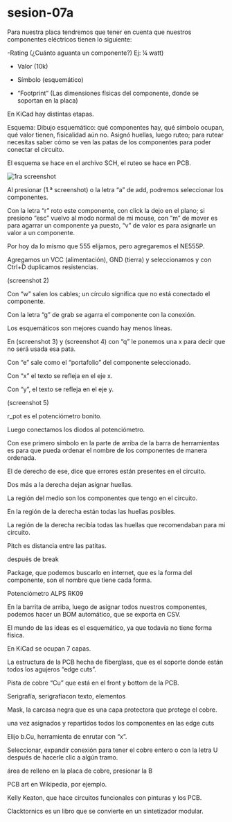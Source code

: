 # sesion-07a
Para nuestra placa tendremos que tener en cuenta que nuestros componentes eléctricos tienen lo siguiente:

-Rating (¿Cuánto aguanta un componente?) Ej: ¼ watt)

- Valor (10k)

- Símbolo (esquemático)

- “Footprint” (Las dimensiones físicas del componente, donde se soportan en la placa)



En KiCad hay distintas etapas.

Esquema: Dibujo esquemático: qué componentes hay, qué símbolo ocupan, qué valor tienen, fisicalidad aún no.
Asignó huellas, luego ruteo; para rutear necesitas saber cómo se ven las patas de los componentes para poder conectar el circuito.

El esquema se hace en el archivo SCH, el ruteo se hace en PCB.

![1ra screenshot](dis8644-2025-1/21-SebastianSaez1003/sesion-07a/)

Al presionar (1.ª screenshot) o la letra “a” de add, podremos seleccionar los componentes.

Con la letra “r” roto este componente, con click la dejo en el plano; si presiono “esc” vuelvo al modo normal de mi mouse, con “m” de mover es para agarrar un componente ya puesto, “v” de valor es para asignarle un valor a un componente.

Por hoy da lo mismo que 555 elijamos, pero agregaremos el NE555P.

Agregamos un VCC (alimentación), GND (tierra) y seleccionamos y con Ctrl+D duplicamos resistencias.

(screenshot 2)



Con “w” salen los cables; un círculo significa que no está conectado el componente.

Con la letra “g” de grab se agarra el componente con la conexión.

Los esquemáticos son mejores cuando hay menos líneas.

En (screenshot 3) y (screenshot 4) con “q” le ponemos una x para decir que no será usada esa pata.




Con “e” sale como el “portafolio” del componente seleccionado. 




Con “x” el texto se refleja en el eje x.

Con “y”, el texto se refleja en el eje y.

(screenshot 5)




r_pot es el potenciómetro bonito.




Luego conectamos los diodos al potenciómetro.

Con ese primero símbolo en la parte de arriba de la barra de herramientas es para que pueda ordenar el nombre de los componentes de manera ordenada.

El de derecho de ese, dice que errores están presentes en el circuito.




Dos más a la derecha dejan asignar huellas.

La región del medio son los componentes que tengo en el circuito.

En la región de la derecha están todas las huellas posibles.

La región de la derecha recibía todas las huellas que recomendaban para mi circuito.





Pitch es distancia entre las patitas.






después de break

Package, que podemos buscarlo en internet, que es la forma del componente, son el nombre que tiene cada forma.

Potenciómetro ALPS RK09




En la barrita de arriba, luego de asignar todos nuestros componentes, podemos hacer un BOM automático, que se exporta en CSV.




El mundo de las ideas es el esquemático, ya que todavía no tiene forma física.




En KiCad se ocupan 7 capas.





La estructura de la PCB hecha de fiberglass, que es el soporte donde están todos los agujeros “edge cuts”. 



Pista de cobre “Cu” que está en el front y bottom de la PCB.



Serigrafía, serigrafíacon texto, elementos



Mask, la carcasa negra que es una capa protectora que protege el cobre.




una vez asignados y repartidos todos los componentes en las edge cuts




Elijo b.Cu, herramienta de enrutar con “x”.

Seleccionar, expandir conexión para tener el cobre entero o con la letra U después de hacerle clic a algún tramo.




área de relleno en la placa de cobre, presionar la B




PCB art en Wikipedia, por ejemplo.

Kelly Keaton, que hace circuitos funcionales con pinturas y los PCB.

Clacktornics es un libro que se convierte en un sintetizador modular.
